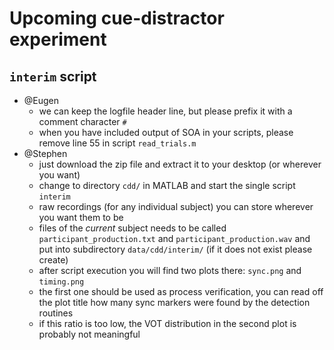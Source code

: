 Upcoming cue-distractor experiment
==================================

`interim` script
----------------

- @Eugen
	- we can keep the logfile header line, but please prefix it with a comment character `#`
	- when you have included output of SOA in your scripts, please remove line 55 in script `read_trials.m`
- @Stephen
	- just download the zip file and extract it to your desktop (or wherever you want)
	- change to directory `cdd/` in MATLAB and start the single script `interim`
	- raw recordings (for any individual subject) you can store wherever you want them to be
	- files of the *current* subject needs to be called `participant_production.txt` and `participant_production.wav` and put into subdirectory `data/cdd/interim/` (if it does not exist please create)
	- after script execution you will find two plots there: `sync.png` and `timing.png`
	- the first one should be used as process verification, you can read off the plot title how many sync markers were found by the detection routines
	- if this ratio is too low, the VOT distribution in the second plot is probably not meaningful

